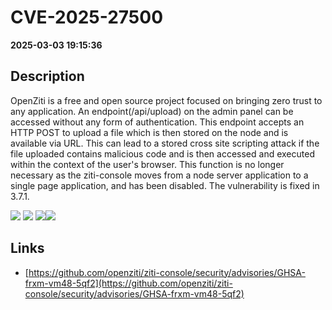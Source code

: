 # CVE-2025-27500

**2025-03-03 19:15:36**

## Description
OpenZiti is a free and open source project focused on bringing zero trust to any application. An endpoint(/api/upload) on the admin panel can be accessed without any form of authentication. This endpoint accepts an HTTP POST to upload a file which is then stored on the node and is available via URL. This can lead to a stored cross site scripting attack if the file uploaded contains malicious code and is then accessed and executed within the context of the user's browser. This function is no longer necessary as the ziti-console moves from a node server application to a single page application, and has been disabled. The vulnerability is fixed in 3.7.1.

![](https://img.shields.io/static/v1?label=Score&message=8.2&color=red)
![](https://img.shields.io/static/v1?label=Severity&message=HIGH&color=red)
![](https://img.shields.io/static/v1?label=CWE&message=XSS&color=green)![](https://img.shields.io/static/v1?label=CWE&message=XSS&color=green)

## Links
- [https://github.com/openziti/ziti-console/security/advisories/GHSA-frxm-vm48-5qf2](https://github.com/openziti/ziti-console/security/advisories/GHSA-frxm-vm48-5qf2)
